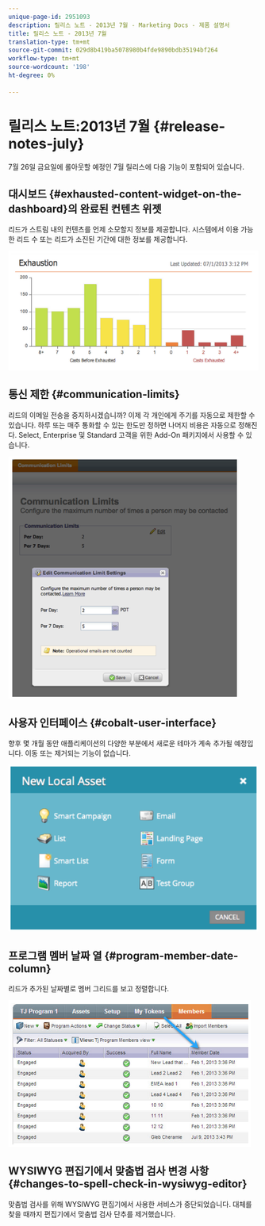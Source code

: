 ```yaml
---
unique-page-id: 2951093
description: 릴리스 노트 - 2013년 7월 - Marketing Docs - 제품 설명서
title: 릴리스 노트 - 2013년 7월
translation-type: tm+mt
source-git-commit: 029d8b419ba5078980b4fde9890bdb35194bf264
workflow-type: tm+mt
source-wordcount: '198'
ht-degree: 0%

---
```



# 릴리스 노트:2013년 7월 {#release-notes-july}

7월 26일 금요일에 롤아웃할 예정인 7월 릴리스에 다음 기능이 포함되어 있습니다.

## 대시보드 {#exhausted-content-widget-on-the-dashboard}의 완료된 컨텐츠 위젯

리드가 스트림 내의 컨텐츠를 언제 소모할지 정보를 제공합니다. 시스템에서 이용 가능한 리드 수 또는 리드가 소진된 기간에 대한 정보를 제공합니다.

![](assets/image2014-9-22-16-3a30-3a50.png)

## 통신 제한 {#communication-limits}

리드의 이메일 전송을 중지하시겠습니까? 이제 각 개인에게 주기를 자동으로 제한할 수 있습니다. 하루 또는 매주 통화할 수 있는 한도만 정하면 나머지 비용은 자동으로 정해진다. Select, Enterprise 및 Standard 고객을 위한 Add-On 패키지에서 사용할 수 있습니다.

![](assets/image2014-9-22-16-3a31-3a13.png)

## 사용자 인터페이스 {#cobalt-user-interface}

향후 몇 개월 동안 애플리케이션의 다양한 부분에서 새로운 테마가 계속 추가될 예정입니다. 이동 또는 제거되는 기능이 없습니다.

![](assets/image2014-9-22-16-3a31-3a42.png)

## 프로그램 멤버 날짜 열 {#program-member-date-column}

리드가 추가된 날짜별로 멤버 그리드를 보고 정렬합니다.

![](assets/image2014-9-22-16-3a32-3a1.png)

## WYSIWYG 편집기에서 맞춤법 검사 변경 사항 {#changes-to-spell-check-in-wysiwyg-editor}

맞춤법 검사를 위해 WYSIWYG 편집기에서 사용한 서비스가 중단되었습니다. 대체를 찾을 때까지 편집기에서 맞춤법 검사 단추를 제거했습니다.
